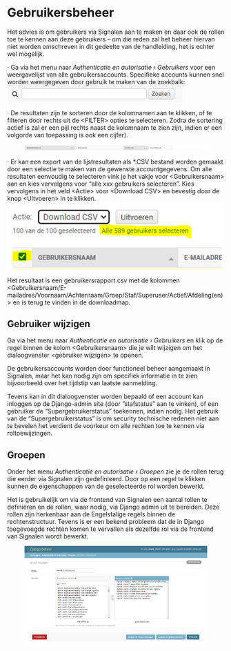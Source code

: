 # Gebruikersbeheer

Het advies is om gebruikers via Signalen aan te maken en daar ook de rollen toe te kennen aan deze gebruikers – om die reden zal het beheer hiervan niet worden omschreven in dit gedeelte van de handleiding, het is echter wel mogelijk.

·         Ga via het menu naar _Authenticatie en autorisatie › Gebruikers_ voor een weergavelijst van alle gebruikersaccounts. Specifieke accounts kunnen snel worden weergegeven door gebruik te maken van de zoekbalk: ![](<.gitbook/assets/image (82).png>)

·         De resultaten zijn te sorteren door de kolomnamen aan te klikken, of te filteren door rechts uit de \<FILTER> opties te selecteren. Zodra de sortering actief is zal er een pijl rechts naast de kolomnaam te zien zijn, indien er een volgorde van toepassing is ook een cijfer).

<figure><img src=".gitbook/assets/image (83).png" alt=""><figcaption></figcaption></figure>

·         Er kan een export van de lijstresultaten als \*.CSV bestand worden gemaakt door een selectie te maken van de gewenste accountgegevens. Om alle resultaten eenvoudig te selecteren vink je het vakje voor \<Gebruikersnaam> aan en kies vervolgens voor “alle xxx gebruikers selecteren”. Kies vervolgens in het veld \<Actie> voor \<Download CSV> en bevestig door de knop \<Uitvoeren> in te klikken. ![](<.gitbook/assets/image (84).png>)

&#x20;Het resultaat is een gebruikersrapport.csv met de kolommen \<Gebruikersnaam/E-mailadres/Voornaam/Achternaam/Groep/Staf/Superuser/Actief/Afdeling(en)> en is terug te vinden in de downloadmap.

## Gebruiker wijzigen

Ga via het menu naar _Authenticatie en autorisatie › Gebruikers_ en klik op de regel binnen de kolom \<Gebruikersnaam> die je wilt wijzigen om het dialoogvenster \<gebruiker wijzigen> te openen.

&#x20;De gebruikersaccounts worden door functioneel beheer aangemaakt in Signalen, maar het kan nodig zijn om specifiek informatie in te zien bijvoorbeeld over het tijdstip van laatste aanmelding.

&#x20;Tevens kan in dit dialoogvenster worden bepaald of een account kan inloggen op de Django-admin site (door ”stafstatus” aan te vinken), of een gebruiker de “Supergebruikerstatus” toekennen, indien nodig. Het gebruik van de “Supergebruikerstatus” is om security technische redenen niet aan te bevelen het verdient de voorkeur om alle rechten toe te kennen via roltoewijzingen.

## Groepen

Onder het menu _Authenticatie en autorisatie › Groepen_ zie je de rollen terug die eerder via Signalen zijn gedefinieerd. Door op een regel te klikken kunnen de eigenschappen van de geselecteerde rol worden bewerkt.

Het is gebruikelijk om via de frontend van Signalen een aantal rollen te definiëren en de rollen, waar nodig, via Django admin uit te bereiden. Deze rollen zijn herkenbaar aan de Engelstalige regels binnen de rechtenstructuur. Tevens is er een bekend probleem dat de in Django toegevoegde rechten komen te vervallen als dezelfde rol via de frontend van Signalen wordt bewerkt.

<figure><img src=".gitbook/assets/image (85).png" alt=""><figcaption></figcaption></figure>

&#x20;
